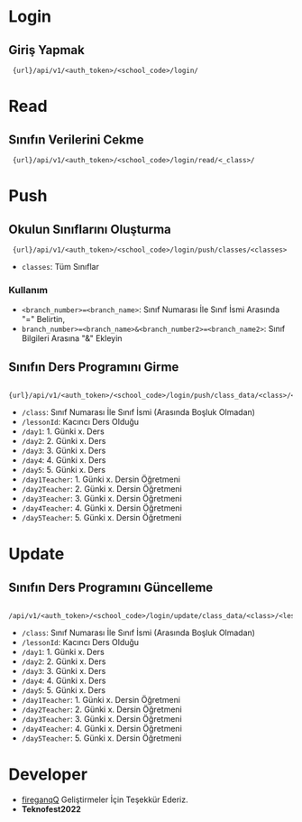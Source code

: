 # Login
## Giriş Yapmak
```url
 {url}/api/v1/<auth_token>/<school_code>/login/
```

# Read
## Sınıfın Verilerini Cekme
```url
 {url}/api/v1/<auth_token>/<school_code>/login/read/<_class>/
```

# Push
## Okulun Sınıflarını Oluşturma
```url
 {url}/api/v1/<auth_token>/<school_code>/login/push/classes/<classes>
```
 - ```classes```: Tüm Sınıflar

### Kullanım
 - ```<branch_number>=<branch_name>```: Sınıf Numarası İle Sınıf İsmi Arasında "=" Belirtin,
 - ```branch_number>=<branch_name>&<branch_number2>=<branch_name2>```: Sınıf Bilgileri Arasına "&" Ekleyin


## Sınıfın Ders Programını Girme
```url
 {url}/api/v1/<auth_token>/<school_code>/login/push/class_data/<class>/<lessonId>/<day1>/<day2>/<day3>/<day4>/<day5>/<day1Teacher>/<day2Teacher>/<day3Teacher>/<day4Teacher>/<day5Teacher>/
```
 - ```/class```: Sınıf Numarası İle Sınıf İsmi (Arasında Boşluk Olmadan)
 - ```/lessonId```: Kacıncı Ders Olduğu
 - ```/day1```: 1. Günki x. Ders
 - ```/day2```: 2. Günki x. Ders
 - ```/day3```: 3. Günki x. Ders
 - ```/day4```: 4. Günki x. Ders
 - ```/day5```: 5. Günki x. Ders
 - ```/day1Teacher```: 1. Günki x. Dersin Öğretmeni 
 - ```/day2Teacher```: 2. Günki x. Dersin Öğretmeni 
 - ```/day3Teacher```: 3. Günki x. Dersin Öğretmeni 
 - ```/day4Teacher```: 4. Günki x. Dersin Öğretmeni 
 - ```/day5Teacher```: 5. Günki x. Dersin Öğretmeni 


# Update
## Sınıfın Ders Programını Güncelleme
```url
 /api/v1/<auth_token>/<school_code>/login/update/class_data/<class>/<lessonId>/<day1>/<day2>/<day3>/<day4>/<day5>/<day1Teacher>/<day2Teacher>/<day3Teacher>/<day4Teacher>/<day5Teacher>/
```
 - ```/class```: Sınıf Numarası İle Sınıf İsmi (Arasında Boşluk Olmadan)
 - ```/lessonId```: Kacıncı Ders Olduğu
 - ```/day1```: 1. Günki x. Ders
 - ```/day2```: 2. Günki x. Ders
 - ```/day3```: 3. Günki x. Ders
 - ```/day4```: 4. Günki x. Ders
 - ```/day5```: 5. Günki x. Ders
 - ```/day1Teacher```: 1. Günki x. Dersin Öğretmeni 
 - ```/day2Teacher```: 2. Günki x. Dersin Öğretmeni 
 - ```/day3Teacher```: 3. Günki x. Dersin Öğretmeni 
 - ```/day4Teacher```: 4. Günki x. Dersin Öğretmeni 
 - ```/day5Teacher```: 5. Günki x. Dersin Öğretmeni



# Developer
 - [fireganqQ](https://github.com/fireganqQ) Geliştirmeler İçin Teşekkür Ederiz.
 - **Teknofest2022**
